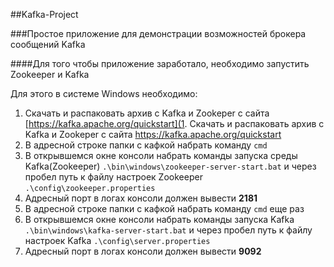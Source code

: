 ##Kafka-Project

###Простое приложение для демонстрации возможностей брокера сообщений Kafka

####Для того чтобы приложение заработало, необходимо запустить Zookeeper и Kafka

Для этого в системе Windows необходимо:
1. Скачать и распаковать архив с Kafka и Zookeper c сайта [https://kafka.apache.org/quickstart](1. Скачать и распаковать архив с Kafka и Zookeper c сайта https://kafka.apache.org/quickstart
2. В адресной строке папки с кафкой набрать команду `cmd`
3. В открывшемся окне консоли набрать команды запуска среды Kafka(Zookeeper)
`.\bin\windows\zookeeper-server-start.bat`
и через пробел путь к файлу настроек Zookeeper
`.\config\zookeeper.properties`
4. Адресный порт в логах консоли должен вывести **2181**
5. В адресной строке папки с кафкой набрать команду `cmd` еще раз
6. В открывшемся окне консоли набрать команды запуска Kafka
`.\bin\windows\kafka-server-start.bat`
и через пробел путь к файлу настроек Kafka
`.\config\server.properties`
7. Адресный порт в логах консоли должен вывести **9092**

